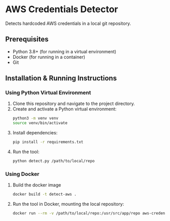 # AWS Credentials Detector

Detects hardcoded AWS credentials in a local git repository.

## Prerequisites

- Python 3.8+ (for running in a virtual environment)
- Docker (for running in a container)
- Git

## Installation & Running Instructions

### Using Python Virtual Environment

1. Clone this repository and navigate to the project directory.
2. Create and activate a Python virtual environment:
   ```bash
   python3 -m venv venv
   source venv/bin/activate
   ```
3. Install dependencies:
    ```bash
   pip install -r requirements.txt
   ```
4. Run the tool:
   ```bash
   python detect.py /path/to/local/repo
   ```

### Using Docker
1. Build the docker image
   ```bash
   docker build -t detect-aws .
   ````
2. Run the tool in Docker, mounting the local repository:
   ```bash
   docker run --rm -v /path/to/local/repo:/usr/src/app/repo aws-credentials-detector /usr/src/app/repo
   ```

